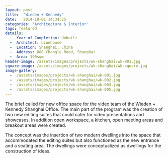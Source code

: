 ```yaml
---
layout: post
title:  "Wieden + Kennedy"
date:   2014-10-01 14:34:25
categories: 'Architecture & Interior'
tags: featured
details:
  -  Year of Completion: Unbuilt
  -  Architect: Linehouse
  -  Location: Shanghai, China
  -  Address: 888 Changle Road, Shanghai 
  -  Area: 190sqm
header-image: /assets/images/projects/wk-shanghai/wk-001.jpg
square-image: /assets/images/projects/wk-shanghai/wk-square.jpg
image-gallery:
  -  /assets/images/projects/wk-shanghai/wk-001.jpg
  -  /assets/images/projects/wk-shanghai/wk-002.jpg
  -  /assets/images/projects/wk-shanghai/wk-003.jpg
  -  /assets/images/projects/wk-shanghai/wk-005.jpg
---
```


The brief called for new office space for the video team of the Wieden + Kennedy Shanghai Office. The main part of the program was the creation of two new editing suites that could cater for video presentations and showcases. In addition open workspace, a kitchen, open meeting areas and breakout areas were created.

The concept was the insertion of two modern dwellings into the space that accommodated the editing suites but also functioned as the new entrance and a seating area. The dwellings were conceptualized as dwellings for the construction of ideas.